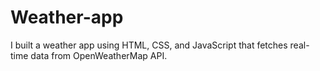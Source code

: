 # Weather-app
I built a weather app using HTML, CSS, and JavaScript that fetches real-time data from OpenWeatherMap API.
